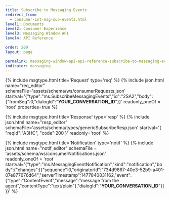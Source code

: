 ```yaml
---
title: Subscribe to Messaging Events
redirect_from:
  - consumer-int-msg-sub-events.html
level1: Documents
level2: Consumer Experience
level3: Messaging Window API
level4: API Reference

order: 200
layout: page

permalink: messaging-window-api-api-reference-subscribe-to-messaging-events.html
indicator: messaging
---
```

{% include msgtype.html title='Request' type='req' %}
{% include json.html name="req_editor" 
        schemaFile='assets/schema/ws/consumerRequests.json'
	startval='{"type":"ms.SubscribeMessagingEvents","id":"2SA2","body":{"fromSeq":0,"dialogId":"__YOUR_CONVERSATION_ID__"}}'
        readonly_oneOf = 'root'
	properties=true
	%}

{% include msgtype.html title='Response' type='resp' %}
{% include json.html name="resp_editor"
	schemaFile='assets/schema/types/genericSubscribeResp.json'
	startval='{ "reqId":"A3HC", "code":200 }'
	readonly='root' %}

{% include msgtype.html title='Notification' type='notif' %}
{% include json.html name="notif_editor"
	schemaFile = 'assets/schema/ws/consumerNotifications.json' 	
        readonly_oneOf = 'root'
	startval='{"type":"ms.MessagingEventNotification","kind":"notification","body":{"changes":[{"sequence":0,"originatorId":"734d9867-40e3-52b9-a401-07e877676d64","serverTimestamp":1477840831162,"event":{"type":"ContentEvent","message":"message from the agent","contentType":"text/plain"},"dialogId":"__YOUR_CONVERSATION_ID__"}]}}' %}
